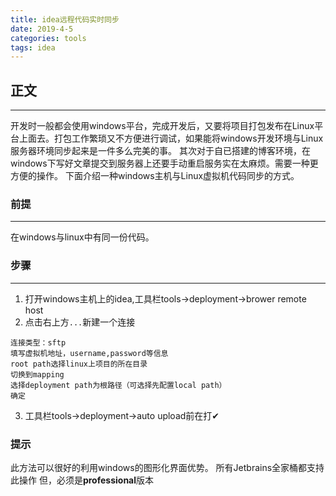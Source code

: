 ```yaml
---
title: idea远程代码实时同步
date: 2019-4-5
categories: tools
tags: idea
---
```


## 正文

---

开发时一般都会使用windows平台，完成开发后，又要将项目打包发布在Linux平台上面去。打包工作繁琐又不方便进行调试，如果能将windows开发环境与Linux服务器环境同步起来是一件多么完美的事。
其次对于自已搭建的博客环境，在windows下写好文章提交到服务器上还要手动重启服务实在太麻烦。需要一种更方便的操作。
下面介绍一种windows主机与Linux虚拟机代码同步的方式。

### 前提

---
在windows与linux中有同一份代码。

### 步骤

---
1. 打开windows主机上的idea,工具栏tools->deployment->brower remote host
2. 点击右上方`...`新建一个连接
```
连接类型：sftp
填写虚拟机地址，username,password等信息
root path选择linux上项目的所在目录
切换到mapping
选择deployment path为根路径（可选择先配置local path）
确定
```
3. 工具栏tools->deployment->auto upload前在打✔

### 提示

此方法可以很好的利用windows的图形化界面优势。
所有Jetbrains全家桶都支持此操作
但，必须是**professional**版本